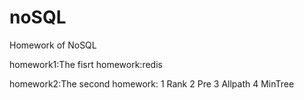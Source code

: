 # noSQL
Homework of NoSQL

homework1:The fisrt homework:redis

homework2:The second homework: 1 Rank 2 Pre 3 Allpath 4 MinTree
